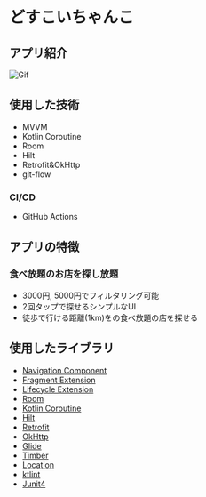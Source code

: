 # どすこいちゃんこ
## アプリ紹介
![Gif](https://raw.github.com/wiki/Naoki-Hidaka/DosukoiTyanko/app_introduction.gif)

## 使用した技術
- MVVM
- Kotlin Coroutine
- Room
- Hilt
- Retrofit&OkHttp
- git-flow

### CI/CD
- GitHub Actions

## アプリの特徴
### 食べ放題のお店を探し放題
- 3000円, 5000円でフィルタリング可能
- 2回タップで探せるシンプルなUI
- 徒歩で行ける距離(1km)をの食べ放題の店を探せる

## 使用したライブラリ
- [Navigation Component](https://developer.android.com/jetpack/androidx/releases/navigation?hl=ja)
- [Fragment Extension](https://developer.android.com/jetpack/androidx/releases/fragment?hl=ja)
- [Lifecycle Extension](https://developer.android.com/jetpack/androidx/releases/lifecycle?hl=ja)
- [Room](https://developer.android.com/jetpack/androidx/releases/room?hl=ja)
- [Kotlin Coroutine](https://github.com/Kotlin/kotlinx.coroutines)
- [Hilt](https://developer.android.com/training/dependency-injection/hilt-android?hl=ja)
- [Retrofit](https://github.com/square/retrofit)
- [OkHttp](https://github.com/square/okhttp)
- [Glide](https://github.com/bumptech/glide)
- [Timber](https://github.com/JakeWharton/timber)
- [Location](https://developers.google.com/android/reference/com/google/android/gms/location/FusedLocationProviderClient.html?hl=ja)
- [ktlint](https://github.com/pinterest/ktlint)
- [Junit4](https://github.com/junit-team/junit4)
